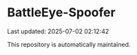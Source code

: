 # BattleEye-Spoofer

Last updated: 2025-07-02 02:12:42

This repository is automatically maintained.
